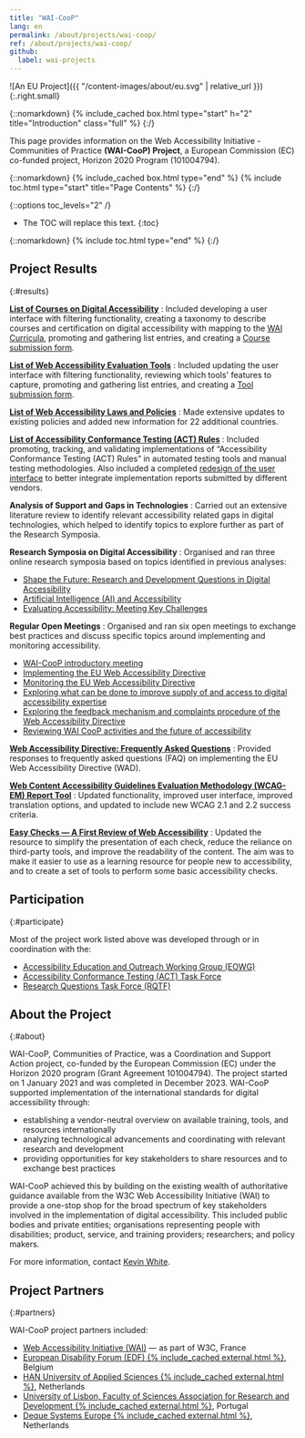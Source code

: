 ```yaml
---
title: "WAI-CooP"
lang: en
permalink: /about/projects/wai-coop/
ref: /about/projects/wai-coop/
github:
  label: wai-projects
---
```


![An EU Project]({{ "/content-images/about/eu.svg" | relative_url }}){:.right.small}

{::nomarkdown}
{% include_cached box.html type="start" h="2" title="Introduction" class="full" %}
{:/}

This page provides information on the Web Accessibility Initiative - Communities of Practice **(WAI-CooP) Project**, a European Commission (EC) co-funded project, Horizon 2020 Program (101004794).

{::nomarkdown}
{% include_cached box.html type="end" %}
{% include toc.html type="start" title="Page Contents" %}
{:/}

{::options toc_levels="2" /}

-   The TOC will replace this text.
{:toc}


{::nomarkdown}
{% include toc.html type="end" %}
{:/}

## Project Results
{:#results}

**[List of Courses on Digital Accessibility](https://www.w3.org/WAI/courses/list/)**
:  Included developing a user interface with filtering functionality, creating a taxonomy to describe courses and certification on digital accessibility with mapping to the [WAI Curricula](https://www.w3.org/WAI/curricula/), promoting and gathering list entries, and creating a [Course submission form](https://www.w3.org/WAI/courses/submission/).

**[List of Web Accessibility Evaluation Tools](https://www.w3.org/WAI/test-evaluate/tools/list/)**
:  Included updating the user interface with filtering functionality, reviewing which tools' features to capture, promoting and gathering list entries, and creating a [Tool submission form](https://www.w3.org/WAI/test-evaluate/tools/submit-a-tool/).

**[List of Web Accessibility Laws and Policies](https://www.w3.org/WAI/policies/)**
:  Made extensive updates to existing policies and added new information for 22 additional countries.

**[List of Accessibility Conformance Testing (ACT) Rules](https://www.w3.org/WAI/standards-guidelines/act/rules/)**
:  Included promoting, tracking, and validating implementations of “Accessibility Conformance Testing (ACT) Rules” in automated testing tools and manual testing methodologies. Also included a completed [redesign of the user interface](https://www.w3.org/WAI/standards-guidelines/act/implementations/) to better integrate implementation reports submitted by different vendors.

**Analysis of Support and Gaps in Technologies**
:  Carried out an extensive literature review to identify relevant accessibility related gaps in digital technologies, which helped to identify topics to explore further as part of the Research Symposia.

**Research Symposia on Digital Accessibility**
: Organised and ran three online research symposia based on topics identified in previous analyses:
  * [Shape the Future: Research and Development Questions in Digital Accessibility](https://www.w3.org/WAI/about/projects/wai-coop/symposium1/)
  * [Artificial Intelligence (AI) and Accessibility](https://www.w3.org/WAI/research/ai2023/)
  * [Evaluating Accessibility: Meeting Key Challenges](https://www.w3.org/WAI/about/projects/wai-coop/symposium3/)

**Regular Open Meetings**
: Organised and ran six open meetings to exchange best practices and discuss specific topics around implementing and monitoring accessibility.
  * [WAI-CooP introductory meeting](https://www.edf-feph.org/events-slug/wai-coop-first-open-meeting/)
  * [Implementing the EU Web Accessibility Directive](https://www.edf-feph.org/events-slug/wai-coop-open-meeting2/)
  * [Monitoring the EU Web Accessibility Directive](https://www.edf-feph.org/events-slug/wai-coop-online-meeting/)
  * [Exploring what can be done to improve supply of and access to digital accessibility expertise](https://www.edf-feph.org/events-slug/wai-coop-open-meeting-11-october-2022/)
  * [Exploring the feedback mechanism and complaints procedure of the Web Accessibility Directive](https://www.edf-feph.org/events-slug/wai-coop-open-meeting-7-march-2023/)
  * [Reviewing WAI CooP activities and the future of accessibility](https://www.edf-feph.org/events-slug/wai-coop-open-meeting-14-november-2023/)

**[Web Accessibility Directive: Frequently Asked Questions](https://web-directive.eu/)**
:  Provided responses to frequently asked questions (FAQ) on implementing the EU Web Accessibility Directive (WAD).

**[Web Content Accessibility Guidelines Evaluation Methodology (WCAG-EM) Report Tool](https://www.w3.org/WAI/eval/report-tool/)**
:  Updated functionality, improved user interface, improved translation options, and updated to include new WCAG 2.1 and 2.2 success criteria.

**[Easy Checks &mdash; A First Review of Web Accessibility](https://www.w3.org/WAI/test-evaluate/easy-checks/)**
:  Updated the resource to simplify the presentation of each check, reduce the reliance on third-party tools, and improve the readability of the content. The aim was to make it easier to use as a learning resource for people new to accessibility, and to create a set of tools to perform some basic accessibility checks.

## Participation
{:#participate}

Most of the project work listed above was developed through or in coordination with the:

-   [Accessibility Education and Outreach Working Group (EOWG)](/about/groups/eowg/)
-   [Accessibility Conformance Testing (ACT) Task Force](/about/groups/task-forces/conformance-testing/)
-   [Research Questions Task Force (RQTF)](/about/groups/task-forces/research-questions/)

## About the Project
{:#about}

WAI-CooP, Communities of Practice, was a Coordination and Support Action project, co-funded by the European Commission (EC) under the Horizon 2020 program (Grant Agreement 101004794). The project started on 1 January 2021 and was completed in December 2023. WAI-CooP supported implementation of the international standards for digital accessibility through:

-   establishing a vendor-neutral overview on available training, tools, and resources internationally
-   analyzing technological advancements and coordinating with relevant research and development
-   providing opportunities for key stakeholders to share resources and to exchange best practices

WAI-CooP achieved this by building on the existing wealth of authoritative guidance available from the W3C Web Accessibility Initiative (WAI) to provide a one-stop shop for the broad spectrum of key stakeholders involved in the implementation of digital accessibility. This included public bodies and private entities; organisations representing people with disabilities; product, service, and training providers; researchers; and policy makers.

For more information, contact [Kevin White](https://www.w3.org/staff/#kevin).

## Project Partners
{:#partners}

WAI-CooP project partners included:

-   [Web Accessibility Initiative (WAI)](https://www.w3.org/WAI/) &mdash; as part of W3C, France
-   [European Disability Forum (EDF) {% include_cached external.html %}](https://www.edf-feph.org/), Belgium
-   [HAN University of Applied Sciences {% include_cached external.html %}](https://hanuniversity.com/en/), Netherlands
-   [University of Lisbon, Faculty of Sciences Association for Research and Development {% include_cached external.html %}](http://www.fciencias-id.pt/), Portugal
-   [Deque Systems Europe {% include_cached external.html %}](https://www.deque.com/), Netherlands